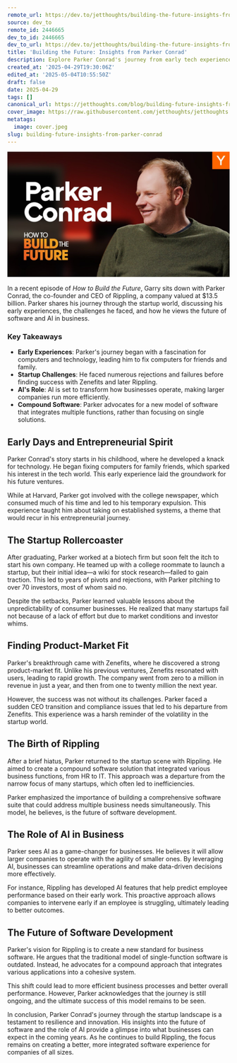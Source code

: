 ```yaml
---
remote_url: https://dev.to/jetthoughts/building-the-future-insights-from-parker-conrad-52cg
source: dev_to
remote_id: 2446665
dev_to_id: 2446665
dev_to_url: https://dev.to/jetthoughts/building-the-future-insights-from-parker-conrad-52cg
title: 'Building the Future: Insights from Parker Conrad'
description: Explore Parker Conrad's journey from early tech experiences to building Rippling, a $13.5 billion company. Discover insights on startup challenges, the role of AI, and the future of compound software.
created_at: '2025-04-29T19:30:06Z'
edited_at: '2025-05-04T10:55:50Z'
draft: false
date: 2025-04-29
tags: []
canonical_url: https://jetthoughts.com/blog/building-future-insights-from-parker-conrad/
cover_image: https://raw.githubusercontent.com/jetthoughts/jetthoughts.github.io/master/content/blog/building-future-insights-from-parker-conrad/cover.jpeg
metatags:
  image: cover.jpeg
slug: building-future-insights-from-parker-conrad
---
```

[![Building the Future: Insights from Parker Conrad](file_0.jpg)](https://www.youtube.com/watch?v=FwD0wqwUjAI)

In a recent episode of _How to Build the Future_, Garry sits down with Parker Conrad, the co-founder and CEO of Rippling, a company valued at $13.5 billion. Parker shares his journey through the startup world, discussing his early experiences, the challenges he faced, and how he views the future of software and AI in business.

### Key Takeaways

*   **Early Experiences**: Parker's journey began with a fascination for computers and technology, leading him to fix computers for friends and family.
*   **Startup Challenges**: He faced numerous rejections and failures before finding success with Zenefits and later Rippling.
*   **AI's Role**: AI is set to transform how businesses operate, making larger companies run more efficiently.
*   **Compound Software**: Parker advocates for a new model of software that integrates multiple functions, rather than focusing on single solutions.

## Early Days and Entrepreneurial Spirit

Parker Conrad's story starts in his childhood, where he developed a knack for technology. He began fixing computers for family friends, which sparked his interest in the tech world. This early experience laid the groundwork for his future ventures.

While at Harvard, Parker got involved with the college newspaper, which consumed much of his time and led to his temporary expulsion. This experience taught him about taking on established systems, a theme that would recur in his entrepreneurial journey.

## The Startup Rollercoaster

After graduating, Parker worked at a biotech firm but soon felt the itch to start his own company. He teamed up with a college roommate to launch a startup, but their initial idea—a wiki for stock research—failed to gain traction. This led to years of pivots and rejections, with Parker pitching to over 70 investors, most of whom said no.

Despite the setbacks, Parker learned valuable lessons about the unpredictability of consumer businesses. He realized that many startups fail not because of a lack of effort but due to market conditions and investor whims.

## Finding Product-Market Fit

Parker's breakthrough came with Zenefits, where he discovered a strong product-market fit. Unlike his previous ventures, Zenefits resonated with users, leading to rapid growth. The company went from zero to a million in revenue in just a year, and then from one to twenty million the next year.

However, the success was not without its challenges. Parker faced a sudden CEO transition and compliance issues that led to his departure from Zenefits. This experience was a harsh reminder of the volatility in the startup world.

## The Birth of Rippling

After a brief hiatus, Parker returned to the startup scene with Rippling. He aimed to create a compound software solution that integrated various business functions, from HR to IT. This approach was a departure from the narrow focus of many startups, which often led to inefficiencies.

Parker emphasized the importance of building a comprehensive software suite that could address multiple business needs simultaneously. This model, he believes, is the future of software development.

## The Role of AI in Business

Parker sees AI as a game-changer for businesses. He believes it will allow larger companies to operate with the agility of smaller ones. By leveraging AI, businesses can streamline operations and make data-driven decisions more effectively.

For instance, Rippling has developed AI features that help predict employee performance based on their early work. This proactive approach allows companies to intervene early if an employee is struggling, ultimately leading to better outcomes.

## The Future of Software Development

Parker's vision for Rippling is to create a new standard for business software. He argues that the traditional model of single-function software is outdated. Instead, he advocates for a compound approach that integrates various applications into a cohesive system.

This shift could lead to more efficient business processes and better overall performance. However, Parker acknowledges that the journey is still ongoing, and the ultimate success of this model remains to be seen.

In conclusion, Parker Conrad's journey through the startup landscape is a testament to resilience and innovation. His insights into the future of software and the role of AI provide a glimpse into what businesses can expect in the coming years. As he continues to build Rippling, the focus remains on creating a better, more integrated software experience for companies of all sizes.
